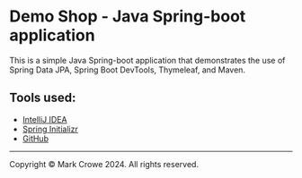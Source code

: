 
# Demo Shop - Java Spring-boot application

This is a simple Java Spring-boot application that demonstrates the use of Spring Data JPA, Spring Boot DevTools, Thymeleaf, and Maven.

## Tools used:

- [IntelliJ IDEA](https://www.jetbrains.com/idea/)
- [Spring Initializr](https://start.spring.io/)
- [GitHub](https://github.com)

---

Copyright &copy; Mark Crowe 2024. All rights reserved.